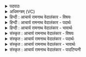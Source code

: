 <details><summary>पदपाठः</summary>

इ꣡न्द्र꣢꣯म्। वि꣡श्वाः꣢꣯। अ꣣वीवृधन्। समुद्र꣡व्य꣢चसम्। स꣣मुद्र꣢। व्य꣣चसम्। गि꣡रः꣢꣯। र꣣थी꣡त꣢मम्। र꣣थी꣡ना꣢म्। वा꣡जा꣢꣯नाम्। स꣡त्प꣢꣯तिम्। सत्। प꣣तिम्। प꣡ति꣢꣯म्। ८२७।
</details>

<details><summary>अधिमन्त्रम् (VC)</summary>

- इन्द्रः
- जेता माधुच्छन्दसः
- अनुष्टुप्
- गान्धारः
</details>

<details><summary>हिन्दी : आचार्य रामनाथ वेदालंकार - विषयः</summary>

प्रथम ऋचा का पूर्वार्चिक में ३४३ क्रमाङ्क पर परमात्मा और राजा के विषय में भाष्य किया गया था। यहाँ जगदीश्वर और आचार्य का विषय वर्णित है।
</details>

<details><summary>हिन्दी : आचार्य रामनाथ वेदालंकार - पदार्थः</summary>

पदार्थान्वयभाषाः -  (विश्वाः) सब (गिरः) वाणियाँ (समुद्रव्यचसम्) समुद्र या अन्तरिक्ष के समान विशाल अर्थात् उदारहृदय, (रथीनाम्) रथस्वामियों के मध्य (रथीतमम्) श्रेष्ठ रथस्वामी, (वाजानाम्) आत्मबलों और विद्याबलों के (पतिम्) अधीश्वर, (सत्पतिम्) श्रेष्ठ मनुष्यों वा श्रेष्ठ विद्यार्थियों के पालनकर्त्ता (इन्द्रम्) जगदीश्वर वा विद्वान् आचार्य को (अवीवृधन्) महिमा से बढ़ाती हैं ॥१॥ ‘समुद्रव्यचसम् इन्द्रम्’ में वाचकलुप्तोपमालङ्कार है ॥१॥
</details>

<details><summary>हिन्दी : आचार्य रामनाथ वेदालंकार - भावार्थः</summary>

भावार्थभाषाः -  जैसे जगदीश्वर ब्रह्माण्डरूप रथ का श्रेष्ठ स्वामी है, वैसे ही आचार्य गुरुकुलरूप रथ का श्रेष्ठ कुलपति होता है ॥१॥
</details>

<details><summary>संस्कृत : आचार्य रामनाथ वेदालंकार - विषयः</summary>

तत्र प्रथमा ऋक् पूर्वार्चिके ३४३ क्रमाङ्के परमात्मनृपत्योर्विषये व्याख्याता। अत्र जगदीश्वरस्याचार्यस्य च विषयो वर्ण्यते।
</details>

<details><summary>संस्कृत : आचार्य रामनाथ वेदालंकार - पदार्थः</summary>

पदार्थान्वयभाषाः -  (विश्वाः) सर्वाः (गिरः) वाचः (समुद्रव्यचसम्) समुद्रवद् अन्तरिक्षवद् वा विशालम्, उदारहृदयमित्यर्थः, (रथीनाम्) रथस्वामिनां मध्ये (रथीतमम्) श्रेष्ठं रथस्वामिनम्, (वाजानाम्) आत्मबलानां विद्याबलानां च (पतिम्) अधीश्वरम्, (सत्पतिम्) सतां जनानां विद्यार्थिनां वा पतिं पालकम् (इन्द्रम्) जगदीश्वरं विद्वांसम् आचार्यं वा (अवीवृधन्) महिम्ना (वर्धयन्ति) ॥१॥२ ‘समुद्रव्यचसम् इन्द्रम्’ इत्यत्र वाचकलुप्तोपमालङ्कारः ॥१॥
</details>

<details><summary>संस्कृत : आचार्य रामनाथ वेदालंकार - भावार्थः</summary>

भावार्थभाषाः -  यथा जगदीश्वरो ब्रह्माण्डरथस्य श्रेष्ठः स्वामी वर्तते तथाऽऽचार्यो गुरुकुलरथस्य श्रेष्ठः कुलपतिर्भवति ॥१॥
</details>

<details><summary>संस्कृत : आचार्य रामनाथ वेदालंकार - पादटिप्पनी</summary>

टिप्पणी:   १. ऋ० १।११।१, य० १२।५६, १५।६१, १७।६१, साम० ३४३। २. दयानन्दर्षिर्मन्त्रमेतमृग्भाष्ये ईश्वरविजेतृशूरयोर्विषये, यजुर्भाष्ये च १२।५६ इत्यत्र कुमारकुमारीणां कर्त्तव्यविषये, १५।६१ इत्यत्र राजप्रजाविषये, १७।६१ इत्यत्र च जगत्स्रष्टुरीश्वरस्य गुणविषये व्याख्यातवान् ॥
</details>